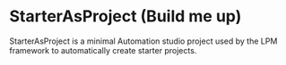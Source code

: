 # StarterAsProject (Build me up)

StarterAsProject is a minimal Automation studio project used by the LPM framework to automatically create starter projects.
